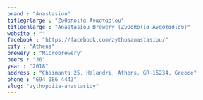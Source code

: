 ```yaml
---
brand : "Anastasiou"
titlegrlarge : "Ζυθοποιία Αναστασίου"
titleenlarge : "Anastasiou Brewery (Ζυθοποιία Αναστασίου)"
website : ""
facebook : "https://facebook.com/zythosanastasiou/"
city : "Athens"
brewery : "Microbrewery"
beers : "36"
year : "2018"
address : "Chaimanta 25, Halandri, Athens, GR-15234, Greece"
phone : "694 086 4443"
slug: "zythopoiia-anastasioy"
---
```

